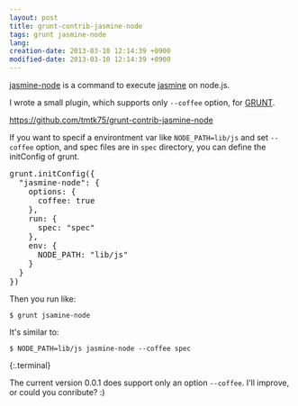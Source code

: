 ```yaml
---
layout: post
title: grunt-contrib-jasmine-node
tags: grunt jasmine-node
lang: 
creation-date: 2013-03-10 12:14:39 +0900
modified-date: 2013-03-10 12:14:39 +0900
---
```

[jasmine-node](https://github.com/mhevery/jasmine-node) is a command to execute [jasmine](http://pivotal.github.com/jasmine/) on node.js.

I wrote a small plugin, which supports only `--coffee` option, for [GRUNT](http://gruntjs.com/).

<https://github.com/tmtk75/grunt-contrib-jasmine-node>

If you want to specif a environtment var like `NODE_PATH=lib/js` and set `--coffee` option,
and spec files are in `spec` directory, you can define the initConfig of grunt.

<pre class="brush:js">
grunt.initConfig({
  "jasmine-node": {
    options: {
      coffee: true
    },
    run: {
      spec: "spec"
    },
    env: {
      NODE_PATH: "lib/js"
    }
  }
})
</pre>

Then you run like:

    $ grunt jsamine-node

It's similar to:

    $ NODE_PATH=lib/js jasmine-node --coffee spec
{:.terminal}


The current version 0.0.1 does support only an option `--coffee`.
I'll improve, or could you conribute? :)
